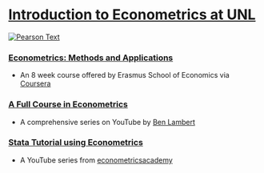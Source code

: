 # [Introduction to Econometrics at UNL](https://bulletin.unl.edu/undergraduate/courses/ECON/417)

[![Pearson Text](https://www.pearsonhighered.com/assets/bigcovers/0/1/3/3/0133595420.jpg)](http://www.mypearsonstore.com/bookstore/introduction-to-econometrics-update-plus-new-mylab-9780133595420?xid=PSED)

### [Econometrics: Methods and Applications](https://www.coursera.org/learn/erasmus-econometrics)
* An 8 week course offered by Erasmus School of Economics via [Coursera](https://www.coursera.org/)

### [A Full Course in Econometrics](https://www.youtube.com/user/SpartacanUsuals/playlists)
* A comprehensive series on YouTube by [Ben Lambert](https://ben-lambert.com/about/)

### [Stata Tutorial using Econometrics](https://www.youtube.com/watch?v=YMt5K68ZvjQ&list=PLRW9kMvtNZOh7Xt1m5Mlhhz2wtr0tCUEE)
* A YouTube series from [econometricsacademy](https://sites.google.com/site/econometricsacademy/econometrics-software/stata)
